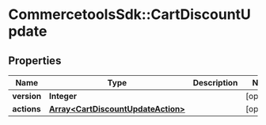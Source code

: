 # CommercetoolsSdk::CartDiscountUpdate

## Properties
Name | Type | Description | Notes
------------ | ------------- | ------------- | -------------
**version** | **Integer** |  | [optional] 
**actions** | [**Array&lt;CartDiscountUpdateAction&gt;**](CartDiscountUpdateAction.md) |  | [optional] 

